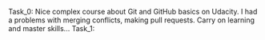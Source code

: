 Task_0: Nice complex course about Git and GitHub basics on Udacity. I had a problems with merging conflicts, making pull requests.
Carry on learning and master skills...
  Task_1: 